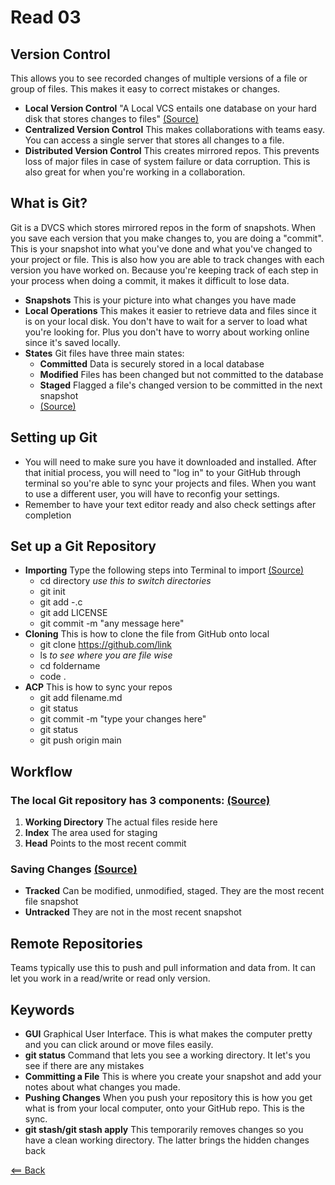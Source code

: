 # Read 03

## Version Control
This allows you to see recorded changes of multiple versions of a file or group of files. This makes it easy to correct mistakes or changes.
- **Local Version Control** "A Local VCS entails one database on your hard disk that stores changes to files" [(Source)](https://blog.udemy.com/git-tutorial-a-comprehensive-guide/)
- **Centralized Version Control** This makes collaborations with teams easy. You can access a single server that stores all changes to a file.
- **Distributed Version Control** This creates mirrored repos. This prevents loss of major files in case of system failure or data corruption. This is also great for when you're working in a collaboration.

## What is Git?
Git is a DVCS which stores mirrored repos in the form of snapshots. When you save each version that you make changes to, you are doing a "commit". This is your snapshot into what you've done and what you've changed to your project or file. This is also how you are able to track changes with each version you have worked on. Because you're keeping track of each step in your process when doing a commit, it makes it difficult to lose data.
- **Snapshots** This is your picture into what changes you have made
- **Local Operations** This makes it easier to retrieve data and files since it is on your local disk. You don't have to wait for a server to load what you're looking for. Plus you don't have to worry about working online since it's saved locally.
- **States** Git files have three main states:
  + **Committed** Data is securely stored in a local database
  + **Modified** Files has been changed but not committed to the database
  + **Staged** Flagged a file's changed version to be committed in the next snapshot
  + [(Source)](https://blog.udemy.com/git-tutorial-a-comprehensive-guide/)

## Setting up Git
-  You will need to make sure you have it downloaded and installed. After that initial process, you will need to "log in" to your GitHub through terminal so you're able to sync your projects and files. When you want to use a different user, you will have to reconfig your settings.
- Remember to have your text editor ready and also check settings after completion

## Set up a Git Repository
- **Importing** Type the following steps into Terminal to import [(Source)](https://blog.udemy.com/git-tutorial-a-comprehensive-guide/)
  + cd directory *use this to switch directories*
  + git init
  + git add -.c
  + git add LICENSE
  + git commit -m "any message here"
- **Cloning** This is how to clone the file from GitHub onto local
  + git clone https://github.com/link
  + ls *to see where you are file wise*
  + cd foldername
  + code .
- **ACP** This is how to sync your repos
  + git add filename.md
  + git status
  + git commit -m "type your changes here"
  + git status
  + git push origin main

## Workflow
### The local Git repository has 3 components: [(Source)](https://blog.udemy.com/git-tutorial-a-comprehensive-guide/)
1. **Working Directory** The actual files reside here
1. **Index** The area used for staging
1. **Head** Points to the most recent commit

### Saving Changes [(Source)](https://blog.udemy.com/git-tutorial-a-comprehensive-guide/)
- **Tracked** Can be modified, unmodified, staged. They are the most recent file snapshot
- **Untracked** They are not in the most recent snapshot

## Remote Repositories
Teams typically use this to push and pull information and data from. It can let you work in a read/write or read only version.

## Keywords
- **GUI** Graphical User Interface. This is what makes the computer pretty and you can click around or move files easily.
- **git status** Command that lets you see a working directory. It let's you see if there are any mistakes
- **Committing a File** This is where you create your snapshot and add your notes about what changes you made.
- **Pushing Changes** When you push your repository this is how you get what is from your local computer, onto your GitHub repo. This is the sync.
- **git stash/git stash apply** This temporarily removes changes so you have a clean working directory. The latter brings the hidden changes back

[<== Back](https://simoneodegard.github.io/reading-notes/)
